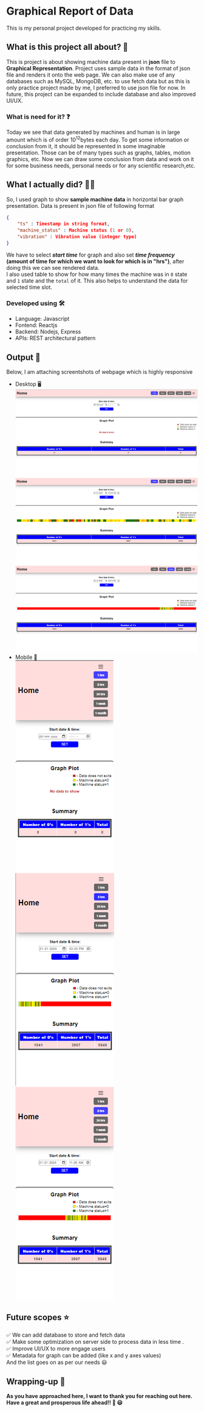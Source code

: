 # Graphical Report of Data

This is my personal project developed for practicing my skills.

## What is this project all about? :thinking:

This is project is about showing machine data present in **json** file to **Graphical Representation**. Project uses sample data in the format of json file and renders it onto the web page. We can also make use of any databases such as MySQL, MongoDB, etc. to use fetch data but as this is only practice project made by me, I preferred to use json file for now. In future, this project can be expanded to include database and also improved UI/UX.

### What is need for it? :question:

Today we see that data generated by machines and human is in large amount which is of order 10<sup>12</sup>bytes each day. To get some information or conclusion from it, it should be represented in some imaginable presentation. Those can be of many types such as graphs, tables, motion graphics, etc. Now we can draw some conclusion from data and work on it for some business needs, personal needs or for any scientific research,etc.

## What I actually did? :man_technologist:

So, I used graph to show **sample machine data** in horizontal bar graph presentation. Data is present in json file of following format

```json
{
    "ts" : Timestamp in string format,
    "machine_status" : Machine status (1 or 0),
    "vibration" : Vibration value (integer type)
}
```

We have to select **_start time_** for graph and also set **_time frequency_** **(amount of time for which we want to look for which is in "hrs")**, after doing this we can see rendered data.\
I also used table to show for how many times the machine was in `0` state and `1` state and the `total` of it. This also helps to understand the data for selected time slot.

### Developed using :hammer_and_wrench:

- Language: Javascript
- Fontend: Reactjs
- Backend: Nodejs, Express
- APIs: REST architectural pattern

## Output :baby:

Below, I am attaching screentshots of webpage which is highly responsive

- Desktop :desktop_computer:\
  ![Desktop: Server is not running](</Screenshots/Desktop/Desktop%20(1).png>)\
  ![Desktop: Start time is 2024-01-21 03:00PM and frequency is 1hrs](</Screenshots/Desktop/Desktop%20(2).png>)\
  ![Desktop: Start time is 2024-01-20 08:00PM and frequency is 24hrs](</Screenshots/Desktop/Desktop%20(3).png>)
- Mobile :iphone:\
  ![Mobile: Server is not running](</Screenshots/Mobile/Mobile%20(1).png>)\
  ![Mobile: Start time is 2024-01-21 03:00PM and frequency is 8hrs](</Screenshots/Mobile/Mobile%20(2).png>)\
  ![Mobile: Start time is 2024-01-21 11:00AM and frequency is 8hrs](</Screenshots/Mobile/Mobile%20(3).png>)

## Future scopes :star:

:white_check_mark: We can add database to store and fetch data\
:white_check_mark: Make some optimization on server side to process data in less time .\
:white_check_mark: Improve UI/UX to more engage users\
:white_check_mark: Metadata for graph can be added (like x and y axes values)\
And the list goes on as per our needs :smiley:

## Wrapping-up :scroll:

**As you have approached here, I want to thank you for reaching out here. Have a great and prosperous life ahead!! :orange_heart: :smiley:**
